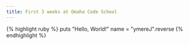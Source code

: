 ```yaml
---
title: First 3 weeks at Omaha Code School 
---
```




{% highlight ruby %}
puts "Hello, World!"
name = "ymereJ".reverse
{% endhighlight %}
